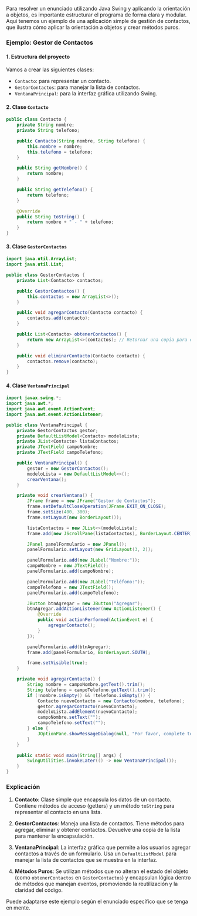 Para resolver un enunciado utilizando Java Swing y aplicando la orientación a objetos, es importante estructurar el programa de forma clara y modular. Aquí tenemos un ejemplo de una aplicación simple de gestión de contactos, que ilustra cómo aplicar la orientación a objetos y crear métodos puros.

### Ejemplo: Gestor de Contactos

#### 1. Estructura del proyecto

Vamos a crear las siguientes clases:

- `Contacto`: para representar un contacto.
- `GestorContactos`: para manejar la lista de contactos.
- `VentanaPrincipal`: para la interfaz gráfica utilizando Swing.

#### 2. Clase `Contacto`

```java
public class Contacto {
    private String nombre;
    private String telefono;

    public Contacto(String nombre, String telefono) {
        this.nombre = nombre;
        this.telefono = telefono;
    }

    public String getNombre() {
        return nombre;
    }

    public String getTelefono() {
        return telefono;
    }

    @Override
    public String toString() {
        return nombre + " - " + telefono;
    }
}
```

#### 3. Clase `GestorContactos`

```java
import java.util.ArrayList;
import java.util.List;

public class GestorContactos {
    private List<Contacto> contactos;

    public GestorContactos() {
        this.contactos = new ArrayList<>();
    }

    public void agregarContacto(Contacto contacto) {
        contactos.add(contacto);
    }

    public List<Contacto> obtenerContactos() {
        return new ArrayList<>(contactos); // Retornar una copia para evitar modificaciones externas
    }

    public void eliminarContacto(Contacto contacto) {
        contactos.remove(contacto);
    }
}
```

#### 4. Clase `VentanaPrincipal`

```java
import javax.swing.*;
import java.awt.*;
import java.awt.event.ActionEvent;
import java.awt.event.ActionListener;

public class VentanaPrincipal {
    private GestorContactos gestor;
    private DefaultListModel<Contacto> modeloLista;
    private JList<Contacto> listaContactos;
    private JTextField campoNombre;
    private JTextField campoTelefono;

    public VentanaPrincipal() {
        gestor = new GestorContactos();
        modeloLista = new DefaultListModel<>();
        crearVentana();
    }

    private void crearVentana() {
        JFrame frame = new JFrame("Gestor de Contactos");
        frame.setDefaultCloseOperation(JFrame.EXIT_ON_CLOSE);
        frame.setSize(400, 300);
        frame.setLayout(new BorderLayout());

        listaContactos = new JList<>(modeloLista);
        frame.add(new JScrollPane(listaContactos), BorderLayout.CENTER);

        JPanel panelFormulario = new JPanel();
        panelFormulario.setLayout(new GridLayout(3, 2));

        panelFormulario.add(new JLabel("Nombre:"));
        campoNombre = new JTextField();
        panelFormulario.add(campoNombre);

        panelFormulario.add(new JLabel("Teléfono:"));
        campoTelefono = new JTextField();
        panelFormulario.add(campoTelefono);

        JButton btnAgregar = new JButton("Agregar");
        btnAgregar.addActionListener(new ActionListener() {
            @Override
            public void actionPerformed(ActionEvent e) {
                agregarContacto();
            }
        });

        panelFormulario.add(btnAgregar);
        frame.add(panelFormulario, BorderLayout.SOUTH);

        frame.setVisible(true);
    }

    private void agregarContacto() {
        String nombre = campoNombre.getText().trim();
        String telefono = campoTelefono.getText().trim();
        if (!nombre.isEmpty() && !telefono.isEmpty()) {
            Contacto nuevoContacto = new Contacto(nombre, telefono);
            gestor.agregarContacto(nuevoContacto);
            modeloLista.addElement(nuevoContacto);
            campoNombre.setText("");
            campoTelefono.setText("");
        } else {
            JOptionPane.showMessageDialog(null, "Por favor, complete todos los campos.");
        }
    }

    public static void main(String[] args) {
        SwingUtilities.invokeLater(() -> new VentanaPrincipal());
    }
}
```

### Explicación

1. **Contacto**: Clase simple que encapsula los datos de un contacto. Contiene métodos de acceso (getters) y un método `toString` para representar el contacto en una lista.

2. **GestorContactos**: Maneja una lista de contactos. Tiene métodos para agregar, eliminar y obtener contactos. Devuelve una copia de la lista para mantener la encapsulación.

3. **VentanaPrincipal**: La interfaz gráfica que permite a los usuarios agregar contactos a través de un formulario. Usa un `DefaultListModel` para manejar la lista de contactos que se muestra en la interfaz.

4. **Métodos Puros**: Se utilizan métodos que no alteran el estado del objeto (como `obtenerContactos` en `GestorContactos`) y encapsulan lógica dentro de métodos que manejan eventos, promoviendo la reutilización y la claridad del código.

Puede adaptarse este ejemplo según el enunciado específico que se tenga en mente.
